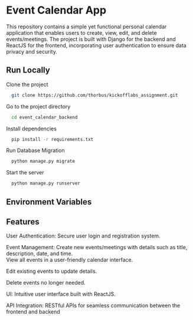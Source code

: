
# Event Calendar App

This repository contains a simple yet functional personal calendar application that enables users to create, view, edit, and delete events/meetings. The project is built with Django for the backend and ReactJS for the frontend, incorporating user authentication to ensure data privacy and security.






## Run Locally

Clone the project

```bash
  git clone https://github.com/thorbus/kickofflabs_assignment.git
```

Go to the project directory

```bash
  cd event_calendar_backend
```

Install dependencies

```bash
  pip install -r requirements.txt

```

Run Database Migration
```bash
  python manage.py migrate

```

Start the server

```bash
  python manage.py runserver

```


## Environment Variables



## Features


User Authentication: Secure user login and registration system. 

Event Management:
Create new events/meetings with details such as title, description, date, and time.  
     View all events in a user-friendly calendar interface. 
    
Edit existing events to update details.

 Delete events no longer needed.

UI: Intuitive user interface built with ReactJS.

API Integration: RESTful APIs for seamless communication between the frontend and backend
